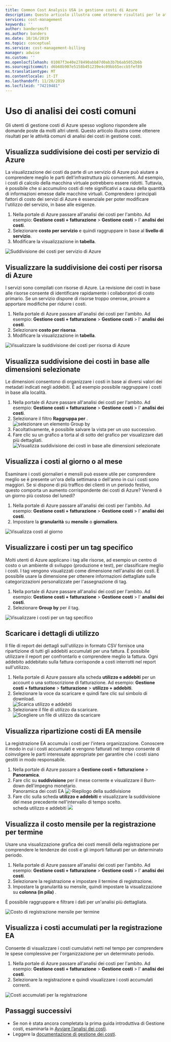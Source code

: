 ```yaml
---
title: Common Cost Analysis USA in gestione costi di Azure
description: Questo articolo illustra come ottenere risultati per le attività comuni di analisi dei costi in gestione costi di Azure.
services: cost-management
keywords: ''
author: bandersmsft
ms.author: banders
ms.date: 10/16/2019
ms.topic: conceptual
ms.service: cost-management-billing
manager: adwise
ms.custom: ''
ms.openlocfilehash: 01087f3e40e278490abb87d0ab3b7b6ab5052b6b
ms.sourcegitcommit: d6b68b907e5158b451239e4c09bb55eccb5fef89
ms.translationtype: MT
ms.contentlocale: it-IT
ms.lasthandoff: 11/20/2019
ms.locfileid: "74219481"
---
```

# <a name="common-cost-analysis-uses"></a>Uso di analisi dei costi comuni

Gli utenti di gestione costi di Azure spesso vogliono rispondere alle domande poste da molti altri utenti. Questo articolo illustra come ottenere risultati per le attività comuni di analisi dei costi in gestione costi.

## <a name="view-cost-breakdown-by-azure-service"></a>Visualizza suddivisione dei costi per servizio di Azure

La visualizzazione dei costi da parte di un servizio di Azure può aiutare a comprendere meglio le parti dell'infrastruttura più convenienti. Ad esempio, i costi di calcolo della macchina virtuale potrebbero essere ridotti. Tuttavia, è possibile che si accumulino costi di rete significativi a causa della quantità di informazioni emesse dalle macchine virtuali. Comprendere i principali fattori di costo dei servizi di Azure è essenziale per poter modificare l'utilizzo del servizio, in base alle esigenze.

1. Nella portale di Azure passare all'analisi dei costi per l'ambito. Ad esempio: **Gestione costi + fatturazione** > **Gestione costi** > l' **analisi dei costi**.
1. Selezionare **costo per servizio** e quindi raggruppare in base al **livello di servizio**.
1. Modificare la visualizzazione in **tabella**.

![Suddivisione dei costi per servizio di Azure](./media/cost-analysis-common-uses/breakdown-by-service.png)

## <a name="view-cost-breakdown-by-azure-resource"></a>Visualizzare la suddivisione dei costi per risorsa di Azure

I servizi sono compilati con risorse di Azure. La revisione dei costi in base alle risorse consente di identificare rapidamente i collaboratori di costo primario. Se un servizio dispone di risorse troppo onerose, provare a apportare modifiche per ridurre i costi.

1. Nella portale di Azure passare all'analisi dei costi per l'ambito. Ad esempio: **Gestione costi + fatturazione** > **Gestione costi** > l' **analisi dei costi**.
1. Selezionare **costo per risorsa**.
1. Modificare la visualizzazione in **tabella**.

![Visualizzare la suddivisione dei costi per risorsa di Azure](./media/cost-analysis-common-uses/cost-by-resource.png)

## <a name="view-cost-breakdown-by-selected-dimensions"></a>Visualizza suddivisione dei costi in base alle dimensioni selezionate

Le dimensioni consentono di organizzare i costi in base ai diversi valori dei metadati indicati negli addebiti. È ad esempio possibile raggruppare i costi in base alla località.

1. Nella portale di Azure passare all'analisi dei costi per l'ambito. Ad esempio: **Gestione costi + fatturazione** > **Gestione costi** > l' **analisi dei costi**.
1. Selezionare il filtro **Raggruppa per** .  
    ![selezionare un elemento Group by](./media/cost-analysis-common-uses/group-by.png)
1. Facoltativamente, è possibile salvare la vista per un uso successivo.
1. Fare clic su un grafico a torta al di sotto del grafico per visualizzare dati più dettagliati.  
    ![Visualizza suddivisione dei costi in base alle dimensioni selezionate](./media/cost-analysis-common-uses/drill-down.png)

## <a name="view-costs-per-day-or-by-month"></a>Visualizza i costi al giorno o al mese

Esaminare i costi giornalieri e mensili può essere utile per comprendere meglio se è presente un'ora della settimana o dell'anno in cui i costi sono maggiori. Se si dispone di più traffico dei clienti in un periodo festivo, questo comporta un aumento corrispondente dei costi di Azure? Venerdì è un giorno più costoso del lunedì?

1. Nella portale di Azure passare all'analisi dei costi per l'ambito. Ad esempio: **Gestione costi + fatturazione** > **Gestione costi** > l' **analisi dei costi**.
1. Impostare la **granularità** su **mensile** o **giornaliera**.

![Visualizza costi al giorno](./media/cost-analysis-common-uses/daily-granularity.png)

## <a name="view-costs-for-a-specific-tag"></a>Visualizzare i costi per un tag specifico

Molti utenti di Azure applicano i tag alle risorse, ad esempio un centro di costo o un ambiente di sviluppo (produzione e test), per classificare meglio i costi. I tag vengono visualizzati come dimensione nell'analisi dei costi. È possibile usare la dimensione per ottenere informazioni dettagliate sulle categorizzazioni personalizzate per l'assegnazione di tag.

1. Nella portale di Azure passare all'analisi dei costi per l'ambito. Ad esempio: **Gestione costi + fatturazione** > **Gestione costi** > l' **analisi dei costi**.
1. Selezionare **Group by** per il tag.

![Visualizzare i costi per un tag specifico](./media/cost-analysis-common-uses/tag.png)

## <a name="download-your-usage-details"></a>Scaricare i dettagli di utilizzo

Il file di report dei dettagli sull'utilizzo in formato CSV fornisce una ripartizione di tutti gli addebiti accumulati per una fattura. È possibile utilizzare il report per confrontarlo e comprendere meglio la fattura. Ogni addebito addebitato sulla fattura corrisponde a costi interrotti nel report sull'utilizzo.

1. Nella portale di Azure passare alla scheda **utilizzo e addebiti** per un account o una sottoscrizione di fatturazione. Ad esempio: **Gestione costi + fatturazione** > **fatturazione** > **utilizzo + addebiti**.
1. Selezionare la voce da scaricare e quindi fare clic sul simbolo di download.  
    ![Scarica utilizzo e addebiti](./media/cost-analysis-common-uses/download1.png)
1.  Selezionare il file di utilizzo da scaricare.  
    ![Scegliere un file di utilizzo da scaricare](./media/cost-analysis-common-uses/download2.png)

## <a name="view-monthly-ea-cost-breakdown"></a>Visualizza ripartizione costi di EA mensile

La registrazione EA accumula i costi per l'intera organizzazione. Conoscere il modo in cui i costi accumulati e vengono fatturati nel tempo consente di coinvolgere le parti interessate appropriate per garantire che i costi siano gestiti in modo responsabile.

1. Nella portale di Azure passare a **Gestione costi + fatturazione** > **Panoramica**.
1. Fare clic su **suddivisione** per il mese corrente e visualizzare il Burn-down dell'impegno monetario.  
    Panoramica dei costi EA ![-Riepilogo della suddivisione](./media/cost-analysis-common-uses/breakdown1.png)
1.  Fare clic sulla scheda **utilizzo e addebiti** e visualizzare la suddivisione del mese precedente nell'intervallo di tempo scelto.  
    scheda utilizzo e addebiti ![](./media/cost-analysis-common-uses/breakdown2.png)

## <a name="view-enrollment-monthly-cost-by-term"></a>Visualizza il costo mensile per la registrazione per termine

Usare una visualizzazione grafica dei costi mensili della registrazione per comprendere le tendenze dei costi e gli importi fatturati per un determinato periodo.

1. Nella portale di Azure passare all'analisi dei costi per l'ambito. Ad esempio: **Gestione costi + fatturazione** > **Gestione costi** > l' **analisi dei costi**.
1. Selezionare la registrazione e impostare il termine di registrazione.
1. Impostare la granularità su mensile, quindi impostare la visualizzazione su **colonna (in pila)** .

È possibile raggruppare e filtrare i dati per un'analisi più dettagliata.

![Costo di registrazione mensile per termine](./media/cost-analysis-common-uses/enrollment-term1.png)

## <a name="view-ea-enrollment-accumulated-costs"></a>Visualizza i costi accumulati per la registrazione EA

Consente di visualizzare i costi cumulativi netti nel tempo per comprendere le spese complessive per l'organizzazione per un determinato periodo.

1. Nella portale di Azure passare all'analisi dei costi per l'ambito. Ad esempio: **Gestione costi + fatturazione** > **Gestione costi** > l' **analisi dei costi**.
1. Selezionare la registrazione e quindi visualizzare i costi accumulati correnti.

![Costi accumulati per la registrazione](./media/cost-analysis-common-uses/cost-analysis-enrollment.png)

## <a name="next-steps"></a>Passaggi successivi
- Se non è stata ancora completata la prima guida introduttiva di Gestione costi, esaminarla in [Avviare l’analisi dei costi](quick-acm-cost-analysis.md).
- Leggere la [documentazione di gestione dei costi](index.yml).
